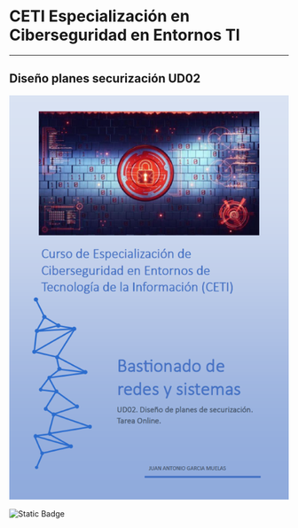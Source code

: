 # CETI Especialización en Ciberseguridad en Entornos TI
---
## Diseño planes securización UD02

![Bastionado de Redes y Sistemas](./Portada-BRS02.png "Diseño planes securización") 


![Static Badge](https://img.shields.io/badge/%E2%9C%85%20Calificaci%C3%B3n%3A-10-%2362f395?style=for-the-badge&labelColor=%2362f395&color=%2362f395)
